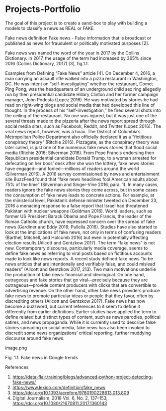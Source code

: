 # Projects-Portfolio
The goal of this project is to create a sand-box to play with building a models to classify a news as REAL or FAKE.

Fake news definition
Fake news - False information that is broadcast or published as news for fraudulent or politically motivated purposes [2].

Fake news was named the word of the year in 2017 by the Collins Dictionary. In 2017, the usage of the term had increased by 365% since 2016 (Collins Dictionary, 2017) [3], fig.1.1.

Examples from Defining “Fake News” article [4]. On December 4, 2016, a man carrying an assault rifle walked into a pizza restaurant in Washington, DC. He was intent on “self-investigating” whether the restaurant, Comet Ping Pong, was the headquarters of an underground child sex ring allegedly run by then presidential candidate Hillary Clinton and her former campaign manager, John Podesta (Lopez 2016). He was motivated by stories he had read on right-wing blogs and social media that had developed this line of thought. In the process of his “self-investigation,” he fired several shots into the ceiling of the restaurant. No one was injured, but it was just one of the several threats made to the pizzeria after the news report spread through social media sites, such as Facebook, Reddit, and Twitter (Lopez 2016). The viral news report, however, was a hoax. The District of Columbia’s Metropolitan Police Department also officially declared it as a “fictitious conspiracy theory” (Ritchie 2016). Pizzagate, as the conspiracy theory was later called, is just one of the numerous fake news stories that flood social media (Ritchie 2016; Silverman 2016). From Pope Francis endorsing then Republican presidential candidate Donald Trump, to a woman arrested for defecating on her boss’ desk after she won the lottery, fake news stories have engaged—and fooled—millions of readers around the world (Silverman 2016). A 2016 survey commissioned by news and entertainment site BuzzFeed found that “fake news headlines fool American adults about 75% of the time” (Silverman and Singer-Vine 2016, para. 1). In many cases, readers ignore the fake news stories they come across, but in some cases the consumption of fake news leads to concrete actions. For example, at the ministerial level, Pakistan’s defense minister tweeted on December 23, 2016 a menacing response to a false report that Israel had threatened Pakistan with nuclear weapons (Goldman 2016). World leaders, such as former US President Barack Obama and Pope Francis, the leader of the Roman Catholic church, have expressed concern over the spread of fake news (Gardiner and Eddy 2016; Pullella 2016). Studies have also started to look at the implications of fake news, not only in terms of confusing readers (Barthel, Mitchell, and Holcomb 2016) but even in potentially affecting election results (Allcott and Gentzkow 2017). The term “fake news” is not new. Contemporary discourse, particularly media coverage, seems to define fake news as referring to viral posts based on fictitious accounts made to look like news reports. A recent study defined fake news “to be news articles that are intentionally and verifiably false, and could mislead readers” (Allcott and Gentzkow 2017, 213). Two main motivations underlie the production of fake news: financial and ideological. On one hand, outrageous and fake stories that go viral—precisely because they are outrageous—provide content producers with clicks that are convertible to advertising revenue. On the other hand, other fake news providers produce fake news to promote particular ideas or people that they favor, often by discrediting others (Allcott and Gentzkow 2017). Fake news has now become a buzzword, but current references to it seem to define it differently from earlier definitions. Earlier studies have applied the term to define related but distinct types of content, such as news parodies, political satires, and news propaganda. While it is currently used to describe false stories spreading on social media, fake news has also been invoked to discredit some news organizations’ critical reporting, further muddying discourse around fake news.

image.png

Fig. 1.1. Fake news in Google trends

References
1. https://data-flair.training/blogs/advanced-python-project-detecting-fake-news/
2. https://www.lexico.com/definition/fake_news
3. https://doi.org/10.1093/acrefore/9780190228613.013.809
4. Digital Journalism, 2018 Vol. 6, No. 2, 137–153, https://doi.org/10.1080/21670811.2017.1360143
